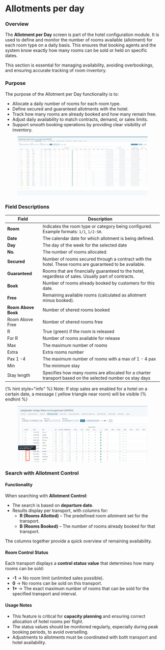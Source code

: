 # Allotments per day

### **Overview**

The **Allotment per Day** screen is part of the hotel configuration module. It is used to define and monitor the number of rooms available (allotment) for each room type on a daily basis. This ensures that booking agents and the system know exactly how many rooms can be sold or held on specific dates.

This section is essential for managing availability, avoiding overbookings, and ensuring accurate tracking of room inventory.

### **Purpose**

The purpose of the Allotment per Day functionality is to:

* Allocate a daily number of rooms for each room type.
* Define secured and guaranteed allotments with the hotel.
* Track how many rooms are already booked and how many remain free.
* Adjust daily availability to match contracts, demand, or sales limits.
* Support smooth booking operations by providing clear visibility of inventory.

<figure><img src="../../../.gitbook/assets/image.png" alt=""><figcaption></figcaption></figure>

### **Field Descriptions**

| Field                | Description                                                                                              |
| -------------------- | -------------------------------------------------------------------------------------------------------- |
| **Room**             | Indicates the room type or category being configured. Example formats: `1/1`, `1/2-SH`.                  |
| **Date**             | The calendar date for which allotment is being defined.                                                  |
| **Day**              | The day of the week for the selected date                                                                |
| **No.**              | The number of rooms allocated.                                                                           |
| **Secured**          | Number of rooms secured through a contract with the hotel. These rooms are guaranteed to be available.   |
| **Guaranteed**       | Rooms that are financially guaranteed to the hotel, regardless of sales. Usually part of contracts.      |
| **Book**             | Number of rooms already booked by customers for this date.                                               |
| **Free**             | Remaining available rooms (calculated as allotment minus booked).                                        |
| **Room Above  Book** | Number of shered rooms booked                                                                            |
| Room Above Free      | Nomber of shered rooms free                                                                              |
| R                    | True (green) if the room is released                                                                     |
| For R                | Number of rooms available for release                                                                    |
| Max                  | The maximum number of rooms                                                                              |
| Extra                | Extra rooms number                                                                                       |
| Pax 1 -4             | The maximum number of rooms with a max of  1 - 4 pax                                                     |
| Min                  | The minimum stay                                                                                         |
| Stay length          | Specifies how many rooms are allocated for a charter transport based on the selected number os stay days |

{% hint style="info" %}
Note: If stop sales are enabled for a hotel on a certain date, a message ( yellow triangle near room) will be visible&#x20;
{% endhint %}

<figure><img src="../../../.gitbook/assets/image (1).png" alt=""><figcaption></figcaption></figure>



### Search with Allotment Control

#### **Functionality**

When searching with **Allotment Control**:

* The search is based on **departure date**.
* Results display per transport, with columns for:
  * **R (Rooms Allotted)** – The predefined room allotment set for the transport.
  * **B (Rooms Booked)** – The number of rooms already booked for that transport.

The columns together provide a quick overview of remaining availability.

#### **Room Control Status**

Each transport displays a **control status value** that determines how many rooms can be sold:

* **-1** → No room limit (unlimited sales possible).
* **0** → No rooms can be sold on this transport.
* **1+** → The exact maximum number of rooms that can be sold for the specified transport and interval.

#### **Usage Notes**

* This feature is critical for **capacity planning** and ensuring correct allocation of hotel rooms per flight.
* The status values should be monitored regularly, especially during peak booking periods, to avoid overselling.
* Adjustments to allotments must be coordinated with both transport and hotel availability.
